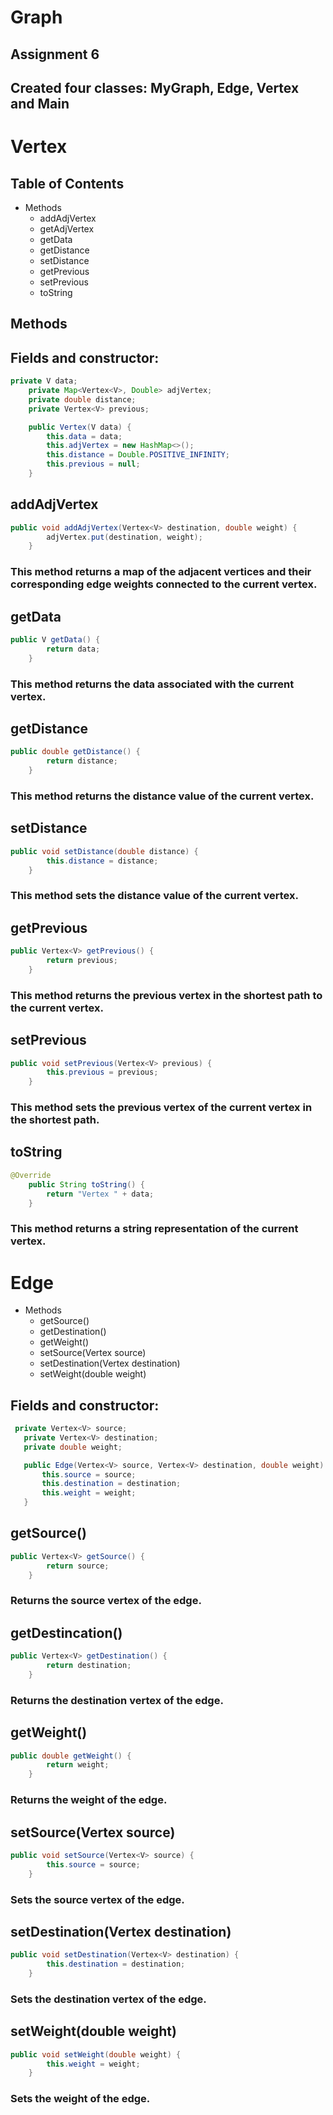 # Graph
## Assignment 6
## Created four classes: MyGraph, Edge, Vertex and Main

# Vertex

## Table of Contents

- Methods
    - addAdjVertex
    - getAdjVertex
    - getData
    - getDistance
    - setDistance
    - getPrevious
    - setPrevious
    - toString

## Methods

## Fields and constructor:

```java
private V data;
    private Map<Vertex<V>, Double> adjVertex;
    private double distance;
    private Vertex<V> previous;

    public Vertex(V data) {
        this.data = data;
        this.adjVertex = new HashMap<>();
        this.distance = Double.POSITIVE_INFINITY;
        this.previous = null;
    }
```

## addAdjVertex
```java
public void addAdjVertex(Vertex<V> destination, double weight) {
        adjVertex.put(destination, weight);
    }
```

### This method returns a map of the adjacent vertices and their corresponding edge weights connected to the current vertex.

## getData 

```java
public V getData() {
        return data;
    }
```
### This method returns the data associated with the current vertex.

## getDistance 

```java
public double getDistance() {
        return distance;
    }
```
### This method returns the distance value of the current vertex.

## setDistance 

```java
public void setDistance(double distance) {
        this.distance = distance;
    }
```

### This method sets the distance value of the current vertex.

## getPrevious 

```java
public Vertex<V> getPrevious() {
        return previous;
    }
```

### This method returns the previous vertex in the shortest path to the current vertex.

## setPrevious 

```java
public void setPrevious(Vertex<V> previous) {
        this.previous = previous;
    }
```
### This method sets the previous vertex of the current vertex in the shortest path.

## toString 

```java
@Override
    public String toString() {
        return "Vertex " + data;
    }
```

### This method returns a string representation of the current vertex.

# Edge

- Methods
    - getSource()
    - getDestination()
    - getWeight()
    - setSource(Vertex<V> source)
    - setDestination(Vertex<V> destination)
    - setWeight(double weight)
  
 ## Fields and constructor:

 ```java
  private Vertex<V> source;
    private Vertex<V> destination;
    private double weight;

    public Edge(Vertex<V> source, Vertex<V> destination, double weight) {
        this.source = source;
        this.destination = destination;
        this.weight = weight;
    }
 ```

## getSource() 

```java
public Vertex<V> getSource() {
        return source;
    }
```

### Returns the source vertex of the edge.

## getDestincation() 

```java
public Vertex<V> getDestination() {
        return destination;
    }
```

### Returns the destination vertex of the edge.

## getWeight() 

```java
public double getWeight() {
        return weight;
    }
```

### Returns the weight of the edge.

## setSource(Vertex<V> source)

```java
public void setSource(Vertex<V> source) {
        this.source = source;
    }
```

### Sets the source vertex of the edge.

## setDestination(Vertex<V> destination)

```java
public void setDestination(Vertex<V> destination) {
        this.destination = destination;
    }
```  
  
### Sets the destination vertex of the edge.

## setWeight(double weight)

```java
public void setWeight(double weight) {
        this.weight = weight;
    }
```  
  
### Sets the weight of the edge.


  
  
  

